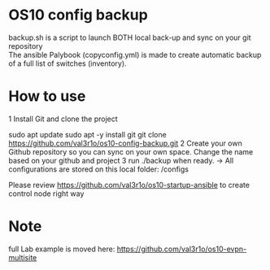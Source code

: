 # OS10 config backup

backup.sh is a script to launch BOTH local back-up and sync on your git repository</br>
The ansible Palybook (copyconfig.yml) is made to create automatic backup of a full list of switches (inventory). 

# How to use
1
Install Git and clone the project </br>

sudo apt update
sudo apt -y install git
git clone https://github.com/val3r1o/os10-config-backup.git
2
Create your own Github repository so you can sync on your own space. Change the name based on your github and project
3
run ./backup when ready.
-> 
All configurations are stored on this local folder: /configs </br>

Please review https://github.com/val3r1o/os10-startup-ansible to create control node right way </br>

# Note 
full Lab example is moved here: https://github.com/val3r1o/os10-evpn-multisite
